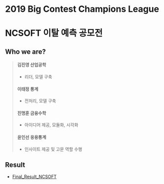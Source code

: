 # 2019 Big Contest Champions League
# NCSOFT 이탈 예측 공모전

## Who we are?
>#### 김진영    산업공학
>- 리더, 모델 구축
>#### 이태정    통계
>- 전처리, 모델 구축
>#### 진명훈    금융수학
>- 아이디어 제공, 모듈화, 시각화
>#### 윤인선    응용통계
>- 인사이트 제공 및 고문 역할 수행

## Result
- [Final_Result_NCSOFT](https://github.com/jinmang2/ncsoft_predict_churn/blob/master/Final_Result_NCSOFT.pdf)
